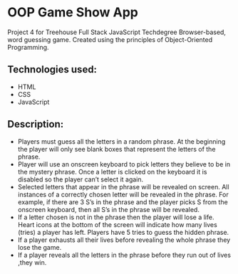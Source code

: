 # OOP Game Show App
Project 4 for Treehouse Full Stack JavaScript Techdegree
Browser-based, word guessing game. Created using the principles of Object-Oriented Programming.

## Technologies used:
- HTML
- CSS
- JavaScript

## Description:
- Players must guess all the letters in a random phrase.  At the beginning the player will only see blank boxes that represent the letters of the phrase.
- Player will use an onscreen keyboard to pick letters they believe to be in the mystery phrase.
Once a letter is clicked on the keyboard it is disabled so the player can’t select it again.
- Selected letters that appear in the phrase will be revealed on screen.  All instances of a correctly chosen letter will be revealed in the phrase.  For example, if there are 3 S’s in the phrase and the player picks S from the onscreen keyboard, then all S’s in the phrase will be revealed.
- If a letter chosen is not in the phrase then the player will lose a life.  Heart icons at the bottom of the screen will indicate how many lives (tries) a player has left.  Players have 5 tries to guess the hidden phrase.
- If a player exhausts all their lives before revealing the whole phrase they lose the game.
- If a player reveals all the letters in the phrase before they run out of lives ,they win.
